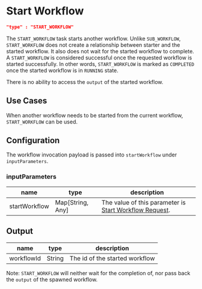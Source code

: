 # Start Workflow
```json
"type" : "START_WORKFLOW"
```

The `START_WORKFLOW` task starts another workflow. Unlike `SUB_WORKFLOW`, `START_WORKFLOW` does
not create a relationship between starter and the started workflow. It also does not wait for the started workflow to complete. A `START_WORKFLOW` is 
considered successful once the requested workflow is started successfully. In other words, `START_WORKFLOW` is marked as `COMPLETED` once the started 
workflow is in `RUNNING` state.

There is no ability to access the `output` of the started workflow.

## Use Cases
When another workflow needs to be started from the current workflow, `START_WORKFLOW` can be used. 

## Configuration
The workflow invocation payload is passed into `startWorkflow` under `inputParameters`.

### inputParameters
| name          | type             | description                                                                                                         |
|---------------|------------------|---------------------------------------------------------------------------------------------------------------------|
| startWorkflow | Map[String, Any] | The value of this parameter is [Start Workflow Request](../../../api/startworkflow.md#start-workflow-request). |

## Output
| name       | type   | description                    |
|------------|--------|--------------------------------|
| workflowId | String | The id of the started workflow |

Note: `START_WORKFLOW` will neither wait for the completion of, nor pass back the `output` of the spawned workflow.
